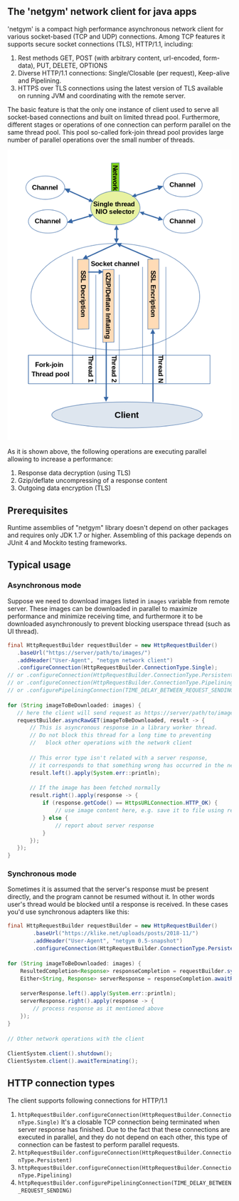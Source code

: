 ## The '__netgym__' network client for java apps

'netgym' is a compact high performance asynchronous network client for various 
socket-based (TCP and UDP) connections. Among TCP features it
supports secure socket connections (TLS), HTTP/1.1, including:

1. Rest methods GET, POST (with arbitrary content, url-encoded, form-data), PUT, DELETE, OPTIONS
1. Diverse HTTP/1.1 connections: Single/Closable (per request), Keep-alive and Pipelining.
1. HTTPS over TLS connections using the latest version of TLS available on running JVM and coordinating with the remote
   server.

The basic feature is that the only one instance of client used to serve all socket-based connections and built on
limited thread pool. Furthermore, different stages or operations of one connection can perform parallel on the same
thread pool. This pool so-called fork-join thread pool provides large number of parallel operations over the small
number of threads.

![Thread model](images/netgym_thread_model.png)

As it is shown above, the following operations are executing parallel allowing to increase a performance:

1. Response data decryption (using TLS)
1. Gzip/deflate uncompressing of a response content
1. Outgoing data encryption (TLS)

## Prerequisites
Runtime assemblies of "netgym" library doesn't depend on other packages and requires only JDK 1.7 or higher.
Assembling of this package depends on JUnit 4 and Mockito testing frameworks.

## Typical usage
### Asynchronous mode

Suppose we need to download images listed in `images` variable from remote server.
 These images can be downloaded in parallel to maximize performance and minimize receiving time,
and furthermore it to be downloaded asynchronously to prevent blocking userspace 
thread (such as UI thread).
```java
final HttpRequestBuilder requestBuilder = new HttpRequestBuilder()
   .baseUrl("https://server/path/to/images/")
   .addHeader("User-Agent", "netgym network client")
   .configureConnection(HttpRequestBuilder.ConnectionType.Single);
// or .configureConnection(HttpRequestBuilder.ConnectionType.Persistent);
// or .configureConnection(HttpRequestBuilder.ConnectionType.Pipelining);
// or .configurePipeliningConnection(TIME_DELAY_BETWEEN_REQUEST_SENDING);

for (String imageToBeDownloaded: images) {
   // here the client will send request as https://server/path/to/images/${imageToBeDownloaded}
   requestBuilder.asyncRawGET(imageToBeDownloaded, result -> {
       // This is asyncronous response in a library worker thread.
       // Do not block this thread for a long time to preventing 
       //   block other operations with the network client
       
       // This error type isn't related with a server response,
       // it corresponds to that something wrong has occurred in the network client itself
       result.left().apply(System.err::println); 
       
       // If the image has been fetched normally
       result.right().apply(response -> {
           if (response.getCode() == HttpsURLConnection.HTTP_OK) {
               // use image content here, e.g. save it to file using response.getContent()
           } else {
               // report about server response
           }
       });
   });
}
```

### Synchronous mode

Sometimes it is assumed that the server's response must be present directly, 
and the program cannot be resumed without it. In other words user's thread 
would be blocked until a response is received. 
In these cases you'd use synchronous adapters like this:

```java
final HttpRequestBuilder requestBuilder = new HttpRequestBuilder()
        .baseUrl("https://klike.net/uploads/posts/2018-11/")
        .addHeader("User-Agent", "netgym 0.5-snapshot")
        .configureConnection(HttpRequestBuilder.ConnectionType.Persistent);

for (String imageToBeDownloaded: images) {
    ResultedCompletion<Response> responseCompletion = requestBuilder.syncRawGET(resource);
    Either<String, Response> serverResponse = responseCompletion.awaitResult();

    serverResponse.left().apply(System.err::println);
    serverResponse.right().apply(response -> {
        // process response as it mentioned above
    });
}

// Other network operations with the client

ClientSystem.client().shutdown();
ClientSystem.client().awaitTerminating();
```

## HTTP connection types
The client supports following connections for HTTP/1.1

1. `httpRequestBuilder.configureConnection(HttpRequestBuilder.ConnectionType.Single)`
It's a closable TCP connection being terminated when server response has finished.
   Due to the fact that these connections are executed in parallel, and they do not depend on each other, 
   this type of connection can be fastest to perform parallel requests.
2. `httpRequestBuilder.configureConnection(HttpRequestBuilder.ConnectionType.Persistent)`
3. `httpRequestBuilder.configureConnection(HttpRequestBuilder.ConnectionType.Pipelining)`
4. `httpRequestBuilder.configurePipeliningConnection(TIME_DELAY_BETWEEN_REQUEST_SENDING)`

